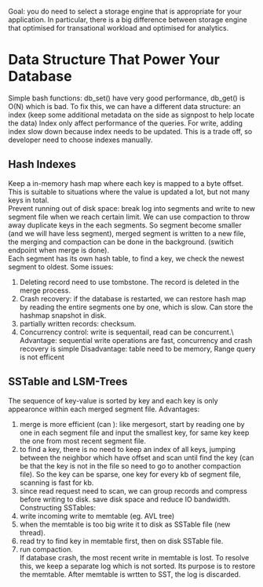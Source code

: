 Goal: you do need to select a storage engine that is appropriate for your application. In particular, there is a big difference between storage engine that optimised for transational workload and optimised for analytics.

# Data Structure That Power Your Database
Simple bash functions: db_set() have very good performance, db_get() is O(N) which is bad. To fix this, we can have a different data structure: an index (keep some additional metadata on the side as signpost to help locate the data)
Index only affect performance of the queries. For write, adding index slow down because index needs to be updated. This is a trade off, so developer need to choose indexes manually.
## Hash Indexes
Keep a in-memory hash map where each key is mapped to a byte offset. This is suitable to situations where the value is updated a lot, but not many keys in total. \
Prevent running out of disk space: break log into segments and write to new segment file when we reach certain limit. We can use compaction to throw away duplicate keys in the each segments. So segment become smaller (and we will have less segment), merged segment is written to a new file, the merging and compaction can be done in the background. (switich endpoint when merge is done). \
Each segment has its own hash table, to find a key, we check the newest segment to oldest.
Some issues:
1. Deleting record need to use tombstone. The record is deleted in the merge process.
2. Crash recovery: if the database is restarted, we can restore hash map by reading the entire segments one by one, which is slow. Can store the hashmap snapshot in disk.
3. partially written records: checksum.
4. Concurrency control: write is sequentail, read can be concurrent.\ 
Advantage: sequential write operations are fast, concurrency and crash recovery is simple
Disadvantage: table need to be memory, Range query is not efficent
## SSTable and LSM-Trees
The sequence of key-value is sorted by key and each key is only appearonce within each merged segment file.
Advantages:
1. merge is more efficient (can ): like mergesort, start by reading one by one in each segment file and input the smallest key, for same key keep the one from most recent segment file.
2. to find a key, there is no need to keep an index of all keys, jumping between the neighbor which have offset and scan until find the key (can be that the key is not in the file so need to go to another compaction file). So the key can be sparse, one key for every kb of segment file, scanning is fast for kb.
3. since read  request need to scan, we can group records and compress before writing to disk. save disk space and reduce IO bandwidth.
Constructing SSTables:
1. write incoming write to memtable (eg. AVL tree)
2. when the memtable is too big write it to disk as SSTable file (new thread).
3. read try to find key in memtable first, then on disk SSTable file.
4. run compaction.\
If database crash, the most recent write in memtable is lost. To resolve this, we keep a separate log which is not sorted. Its purpose is to restore the memtable. After memtable is wrtten to SST, the log is discarded.
